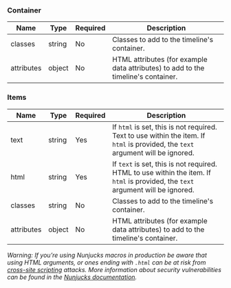 ### Container

| Name       | Type   | Required | Description                                                                       |
| ---------- | ------ | -------- | --------------------------------------------------------------------------------- |
| classes    | string | No       | Classes to add to the timeline's container.                                       |
| attributes | object | No       | HTML attributes (for example data attributes) to add to the timeline's container. |

### Items

| Name       | Type   | Required | Description                                                                                                                      |
| ---------- | ------ | -------- | -------------------------------------------------------------------------------------------------------------------------------- |
| text       | string | Yes      | If `html` is set, this is not required. Text to use within the item. If `html` is provided, the `text` argument will be ignored. |
| html       | string | Yes      | If `text` is set, this is not required. HTML to use within the item. If `html` is provided, the `text` argument will be ignored. |
| classes    | string | No       | Classes to add to the timeline's container.                                                                                      |
| attributes | object | No       | HTML attributes (for example data attributes) to add to the timeline's container.                                                |

_Warning: If you’re using Nunjucks macros in production be aware that using HTML arguments, or ones ending with `.html` can be at risk from [cross-site scripting](https://en.wikipedia.org/wiki/Cross-site_scripting) attacks. More information about security vulnerabilities can be found in the [Nunjucks documentation](https://mozilla.github.io/nunjucks/api.html#user-defined-templates-warning)._
